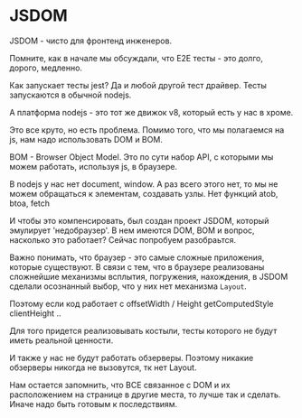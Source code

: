 # JSDOM

JSDOM - чисто для фронтенд инженеров.

Помните, как в начале мы обсуждали, что E2E тесты - это долго, дорого, медленно.

Как запускает тесты jest? Да и любой другой тест драйвер.
Тесты запускаются в обычной nodejs.

А платформа nodejs - это тот же движок v8, который есть у нас в хроме.

Это все круто, но есть проблема. Помимо того, что мы полагаемся на js,
нам надо использовать DOM и BOM.

BOM - Browser Object Model.
Это по сути набор API, с которыми мы можем работать, используя js, в браузере.

В nodejs у нас нет document, window.
А раз всего этого нет, то мы не можем обращаться к элементам, создавать узлы.
Нет функций atob, btoa, fetch

И чтобы это компенсировать, был создан проект JSDOM, который эмулирует 'недобраузер'.
В нем имеются DOM, BOM и вопрос, насколько это работает? Сейчас попробуем разобраьтся.

Важно понимать, что браузер - это самые сложные приложения, которые существуют.
В связи с тем, что в браузере реализованы сложнейшие механизмы всплытия, погружения,
нахождения, в JSDOM сделали осознанный выбор, что у них нет механизма `Layout`.

Поэтому если код работает с
offsetWidth / Height
getComputedStyle
clientHeight
..

Для того придется реализовывать костыли, тесты которого не будут иметь реальной
ценности.

И также у нас не будут работать обзерверы. Поэтому никакие обзерверы никогда не
вызовутся, тк нет Layout.

Нам остается запомнить, что ВСЕ связанное с DOM и их расположением на странице в
другие места, то лучше так и сделать. Иначе надо быть готовым к последствиям.
